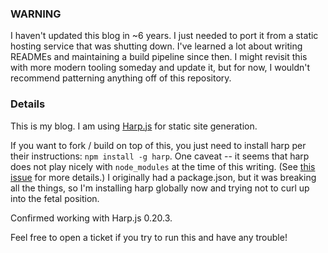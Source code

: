 ### WARNING

I haven't updated this blog in ~6 years. I just needed to port it from
a static hosting service that was shutting down. I've learned a lot about
writing READMEs and maintaining a build pipeline since then. I might revisit
this with more modern tooling someday and update it, but for now, I wouldn't
recommend patterning anything off of this repository.

### Details

This is my blog. I am using [Harp.js](https://harpjs.com/) for static site generation.

If you want to fork / build on top of this, you just need to install harp per their instructions: `npm install -g harp`. One caveat -- it seems that harp does not play nicely with `node_modules` at the time of this writing. (See [this issue](https://github.com/sintaxi/harp/pull/312) for more details.) I originally had a package.json, but it was breaking all the things, so I'm installing harp globally now and trying not to curl up into the fetal position.

Confirmed working with Harp.js 0.20.3.

Feel free to open a ticket if you try to run this and have any trouble!
